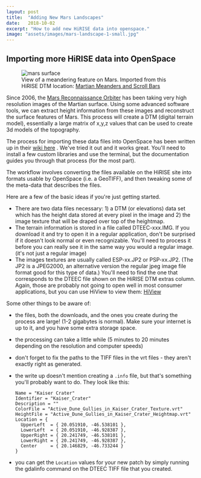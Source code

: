 ```yaml
---
layout: post
title:  "Adding New Mars Landscapes"
date:   2018-10-02
excerpt: "How to add new HiRISE data into openspace."
image: "assets/images/mars-landscape-1-small.jpg"
---
```


## Importing more HiRISE data into OpenSpace

<div class="row">

<figure class="figure col-lg-6 col-sm-12">
<img class="figure-img img-fluid rounded" src="{{ "assets/images/mars-landscape-1-1200.jpg" | absolute_url }}" alt="mars surface" />
  <figcaption class="figure-caption">View of a meandering feature on Mars. Imported from this HiRISE DTM location:     <a href="https://www.uahirise.org/dtm/dtm.php?ID=ESP_020673_1750">Martian Meanders and Scroll Bars</a></figcaption>
</figure>

<div class="col">
<p>
Since 2006, the <a href="https://www.nasa.gov/mission_pages/MRO/main/index.html">Mars Reconnaissance Orbiter</a> has been taking very high resolution images of the Martian surface. Using some advanced software tools, we can extract height information from these images and reconstruct the surface features of Mars. This process will create a DTM (digital terrain model), essentially a large matrix of x,y,z values that can be used to create 3d models of the topography.
</p>

</div>

</div>

The process for importing these data files into OpenSpace has been written up in their [wiki here](http://wiki.openspaceproject.com/components/globe-browsing/general) . We've tried it out and it works great. You'll need to install a few custom libraries and use the terminal, but the documentation guides you through that process (for the most part).

The workflow involves converting the files available on the HiRISE site into formats usable by OpenSpace (i.e. a GeoTIFF), and then tweaking some of the meta-data that describes the files.

Here are a few of the basic ideas if you're just getting started.
  - There are two data files necessary: 1) a DTM (or elevations) data set which has the height data stored at every pixel in the image and 2) the image texture that will be draped over top of the heightmap.
  - The terrain information is stored in a file called DTEEC-xxx.IMG.  If you download it and try to open it in a regular application, don't be surprised if it doesn't look normal or even recognizable. You'll need to process it before you can really see it in the same way you would a regular image. (it's not just a regular image)
  - The images textures are usually called ESP-xx.JP2 or PSP-xx.JP2. (The JP2 is a JPEG2000, an alternative version the regular jpeg image file format good for this type of data.) You'll need to find the one that corresponds to the DTEEC file shown on the HiRISE DTM extras column. Again, those are probably not going to open well in most consumer applications, but you can use HiView to view them: [HiView](https://www.uahirise.org/hiview/)

Some other things to be aware of:
  - the files, both the downloads, and the ones you create during the process are large! (1-2 gigabytes is normal). Make sure your internet is up to it, and you have some extra storage space.
  - the processing can take a little while (5 minutes to 20 minutes depending on the resolution and computer speeds)
  - don't forget to fix the paths to the TIFF files in the vrt files - they aren't exactly right as generated.
  - the write up doesn't mention creating a `.info` file, but that's something  you'll probably want to do. They look like this:

    ```
    Name = "Kaiser Crater"
    Identifier = "Kaiser_Crater"
    Description = ""
    ColorFile = "Active_Dune_Gullies_in_Kaiser_Crater_Texture.vrt"
    HeightFile = "Active_Dune_Gullies_in_Kaiser_Crater_Heightmap.vrt"
    Location = {
      UpperLeft  = { 20.051910, -46.538101 },
      LowerLeft  = { 20.051910, -46.928387 },
      UpperRight = { 20.241749, -46.538101 },
      LowerRight = { 20.241749, -46.928387 },
      Center     = { 20.146829, -46.733244 }
    }
    ```
  - you can get the `Location` values for your new patch by simply running the gdalinfo command on the DTEEC TIFF file that you created.

